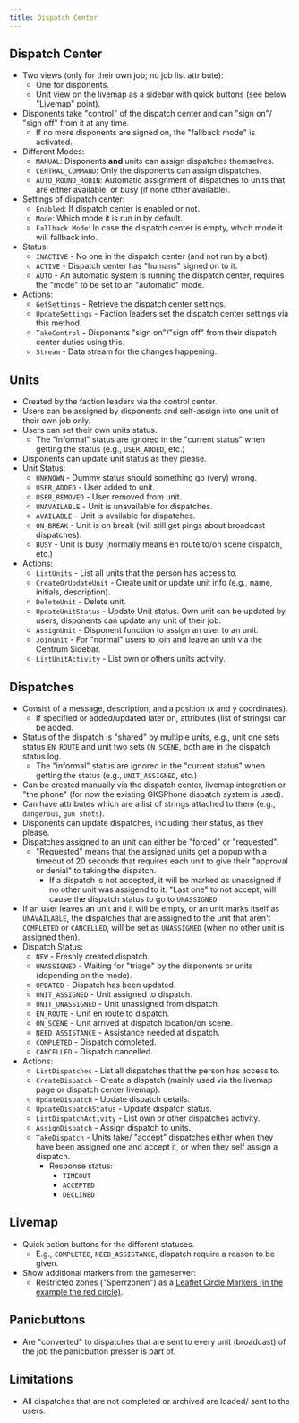 ```yaml
---
title: Dispatch Center
---
```


## Dispatch Center

- Two views (only for their own job; no job list attribute):
  - One for disponents.
  - Unit view on the livemap as a sidebar with quick buttons (see below "Livemap" point).
- Disponents take "control" of the dispatch center and can "sign on"/ "sign off" from it at any time.
  - If no more disponents are signed on, the "fallback mode" is activated.
- Different Modes:
  - `MANUAL`: Disponents **and** units can assign dispatches themselves.
  - `CENTRAL_COMMAND`: Only the disponents can assign dispatches.
  - `AUTO_ROUND_ROBIN`: Automatic assignment of dispatches to units that are either available, or busy (if none other available).
- Settings of dispatch center:
  - `Enabled`: If dispatch center is enabled or not.
  - `Mode`: Which mode it is run in by default.
  - `Fallback Mode`: In case the dispatch center is empty, which mode it will fallback into.
- Status:
  - `INACTIVE` - No one in the dispatch center (and not run by a bot).
  - `ACTIVE` - Dispatch center has "humans" signed on to it.
  - `AUTO` - An automatic system is running the dispatch center, requires the "mode" to be set to an "automatic" mode.
- Actions:
  - `GetSettings` - Retrieve the dispatch center settings.
  - `UpdateSettings` - Faction leaders set the dispatch center settings via this method.
  - `TakeControl` - Disponents "sign on"/"sign off" from their dispatch center duties using this.
  - `Stream` - Data stream for the changes happening.

## Units

- Created by the faction leaders via the control center.
- Users can be assigned by disponents and self-assign into one unit of their own job only.
- Users can set their own units status.
  - The "informal" status are ignored in the "current status" when getting the status (e.g., `USER_ADDED`, etc.)
- Disponents can update unit status as they please.
- Unit Status:
  - `UNKNOWN` - Dummy status should something go (very) wrong.
  - `USER_ADDED` - User added to unit.
  - `USER_REMOVED` - User removed from unit.
  - `UNAVAILABLE` - Unit is unavailable for dispatches.
  - `AVAILABLE` - Unit is available for dispatches.
  - `ON_BREAK` - Unit is on break (will still get pings about broadcast dispatches).
  - `BUSY` - Unit is busy (normally means en route to/on scene dispatch, etc.)
- Actions:
  - `ListUnits` - List all units that the person has access to.
  - `CreateOrUpdateUnit` - Create unit or update unit info (e.g., name, initials, description).
  - `DeleteUnit` - Delete unit.
  - `UpdateUnitStatus` - Update Unit status. Own unit can be updated by users, disponents can update any unit of their job.
  - `AssignUnit` - Disponent function to assign an user to an unit.
  - `JoinUnit` - For "normal" users to join and leave an unit via the Centrum Sidebar.
  - `ListUnitActivity` - List own or others units activity.

## Dispatches

- Consist of a message, description, and a position (x and y coordinates).
  - If specified or added/updated later on, attributes (list of strings) can be added.
- Status of the dispatch is "shared" by multiple units, e.g., unit one sets status `EN_ROUTE` and unit two sets `ON_SCENE`, both are in the dispatch status log.
  - The "informal" status are ignored in the "current status" when getting the status (e.g., `UNIT_ASSIGNED`, etc.)
- Can be created manually via the dispatch center, livemap integration or "the phone" (for now the existing GKSPhone dispatch system is used).
- Can have attributes which are a list of strings attached to them (e.g., `dangerous`, `gun shots`).
- Disponents can update dispatches, including their status, as they please.
- Dispatches assigned to an unit can either be "forced" or "requested".
  - "Requested" means that the assigned units get a popup with a timeout of 20 seconds that requires each unit to give their "approval or denial" to taking the dispatch.
    - If a dispatch is not accepted, it will be marked as unassigned if no other unit was assigend to it. "Last one" to not accept, will cause the dispatch status to go to `UNASSIGNED`
- If an user leaves an unit and it will be empty, or an unit marks itself as `UNAVAILABLE`, the dispatches that are assigned to the unit that aren't `COMPLETED` or `CANCELLED`, will be set as `UNASSIGNED` (when no other unit is assigned then).
- Dispatch Status:
  - `NEW` - Freshly created dispatch.
  - `UNASSIGNED` - Waiting for "triage" by the disponents or units (depending on the mode).
  - `UPDATED` - Dispatch has been updated.
  - `UNIT_ASSIGNED` - Unit assigned to dispatch.
  - `UNIT_UNASSIGNED` - Unit unassigned from dispatch.
  - `EN_ROUTE` - Unit en route to dispatch.
  - `ON_SCENE` - Unit arrived at dispatch location/on scene.
  - `NEED_ASSISTANCE` - Assistance needed at dispatch.
  - `COMPLETED` - Dispatch completed.
  - `CANCELLED` - Dispatch cancelled.
- Actions:
  - `ListDispatches` - List all dispatches that the person has access to.
  - `CreateDispatch` - Create a dispatch (mainly used via the livemap page or dispatch center livemap).
  - `UpdateDispatch` - Update dispatch details.
  - `UpdateDispatchStatus` - Update dispatch status.
  - `ListDispatchActivity` - List own or other dispatches activity.
  - `AssignDispatch` - Assign dispatch to units.
  - `TakeDispatch` - Units take/ "accept" dispatches either when they have been assigned one and accept it, or when they self assign a dispatch.
    - Response status:
      - `TIMEOUT`
      - `ACCEPTED`
      - `DECLINED`

## Livemap

- Quick action buttons for the different statuses.
  - E.g., `COMPLETED`, `NEED_ASSISTANCE`, dispatch require a reason to be given.
- Show additional markers from the gameserver:
  - Restricted zones ("Sperrzonen") as a [Leaflet Circle Markers (in the example the red circle)](https://leafletjs.com/examples/quick-start/#markers-circles-and-polygons).

## Panicbuttons

- Are "converted" to dispatches that are sent to every unit (broadcast) of the job the panicbutton presser is part of.

## Limitations

- All dispatches that are not completed or archived are loaded/ sent to the users.
